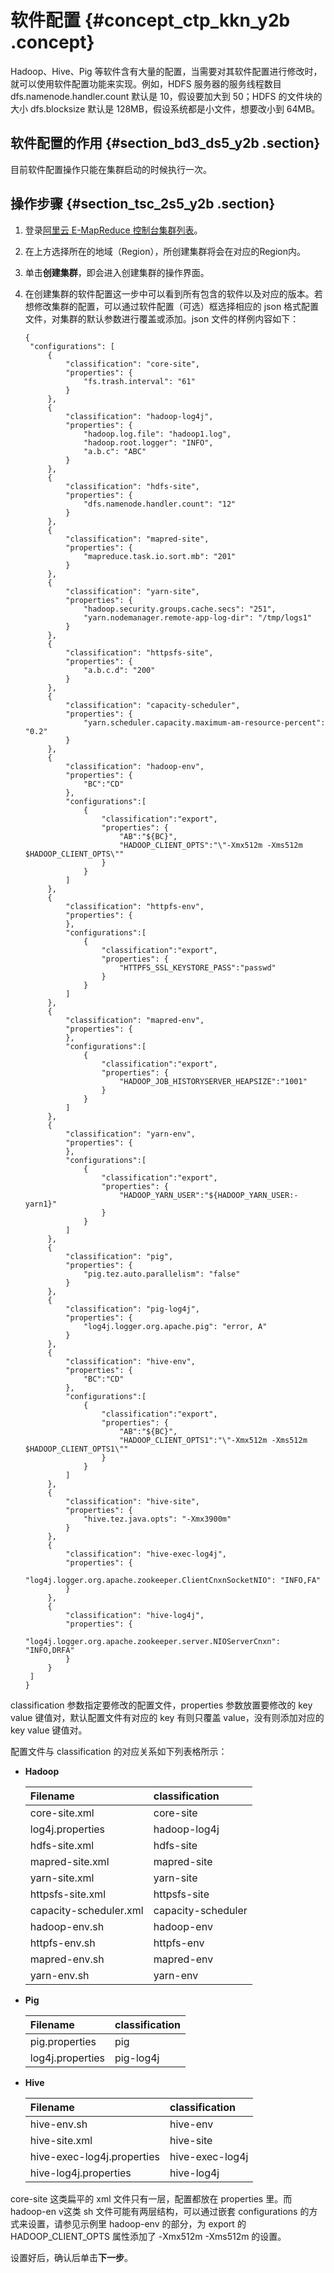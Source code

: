 # 软件配置 {#concept_ctp_kkn_y2b .concept}

Hadoop、Hive、Pig 等软件含有大量的配置，当需要对其软件配置进行修改时，就可以使用软件配置功能来实现。例如，HDFS 服务器的服务线程数目 dfs.namenode.handler.count 默认是 10，假设要加大到 50；HDFS 的文件块的大小 dfs.blocksize 默认是 128MB，假设系统都是小文件，想要改小到 64MB。

## 软件配置的作用 {#section_bd3_ds5_y2b .section}

目前软件配置操作只能在集群启动的时候执行一次。

## 操作步骤 {#section_tsc_2s5_y2b .section}

1.  登录[阿里云 E-MapReduce 控制台集群列表](https://emr.console.aliyun.com/)。
2.  在上方选择所在的地域（Region），所创建集群将会在对应的Region内。
3.  单击**创建集群**，即会进入创建集群的操作界面。
4.  在创建集群的软件配置这一步中可以看到所有包含的软件以及对应的版本。若想修改集群的配置，可以通过软件配置（可选）框选择相应的 json 格式配置文件，对集群的默认参数进行覆盖或添加。json 文件的样例内容如下：

    ```
    {
     "configurations": [
         {
             "classification": "core-site",
             "properties": {
                 "fs.trash.interval": "61"
             }
         },
         {
             "classification": "hadoop-log4j",
             "properties": {
                 "hadoop.log.file": "hadoop1.log",
                 "hadoop.root.logger": "INFO",
                 "a.b.c": "ABC"
             }
         },
         {
             "classification": "hdfs-site",
             "properties": {
                 "dfs.namenode.handler.count": "12"
             }
         },
         {
             "classification": "mapred-site",
             "properties": {
                 "mapreduce.task.io.sort.mb": "201"
             }
         },
         {
             "classification": "yarn-site",
             "properties": {
                 "hadoop.security.groups.cache.secs": "251",
                 "yarn.nodemanager.remote-app-log-dir": "/tmp/logs1"
             }
         },
         {
             "classification": "httpsfs-site",
             "properties": {
                 "a.b.c.d": "200"
             }
         },
         {
             "classification": "capacity-scheduler",
             "properties": {
                 "yarn.scheduler.capacity.maximum-am-resource-percent": "0.2"
             }
         },
         {
             "classification": "hadoop-env",
             "properties": {
                 "BC":"CD"
             },
             "configurations":[
                 {
                     "classification":"export",
                     "properties": {
                         "AB":"${BC}",
                         "HADOOP_CLIENT_OPTS":"\"-Xmx512m -Xms512m $HADOOP_CLIENT_OPTS\""
                     }
                 }
             ]
         },
         {
             "classification": "httpfs-env",
             "properties": {
             },
             "configurations":[
                 {
                     "classification":"export",
                     "properties": {
                         "HTTPFS_SSL_KEYSTORE_PASS":"passwd"
                     }
                 }
             ]
         },
         {
             "classification": "mapred-env",
             "properties": {
             },
             "configurations":[
                 {
                     "classification":"export",
                     "properties": {
                         "HADOOP_JOB_HISTORYSERVER_HEAPSIZE":"1001"
                     }
                 }
             ]
         },
         {
             "classification": "yarn-env",
             "properties": {
             },
             "configurations":[
                 {
                     "classification":"export",
                     "properties": {
                         "HADOOP_YARN_USER":"${HADOOP_YARN_USER:-yarn1}"
                     }
                 }
             ]
         },
         {
             "classification": "pig",
             "properties": {
                 "pig.tez.auto.parallelism": "false"
             }
         },
         {
             "classification": "pig-log4j",
             "properties": {
                 "log4j.logger.org.apache.pig": "error, A"
             }
         },
         {
             "classification": "hive-env",
             "properties": {
                 "BC":"CD"
             },
             "configurations":[
                 {
                     "classification":"export",
                     "properties": {
                         "AB":"${BC}",
                         "HADOOP_CLIENT_OPTS1":"\"-Xmx512m -Xms512m $HADOOP_CLIENT_OPTS1\""
                     }
                 }
             ]
         },
         {
             "classification": "hive-site",
             "properties": {
                 "hive.tez.java.opts": "-Xmx3900m"
             }
         },
         {
             "classification": "hive-exec-log4j",
             "properties": {
                 "log4j.logger.org.apache.zookeeper.ClientCnxnSocketNIO": "INFO,FA"
             }
         },
         {
             "classification": "hive-log4j",
             "properties": {
                 "log4j.logger.org.apache.zookeeper.server.NIOServerCnxn": "INFO,DRFA"
             }
         }
     ]
    }
    ```


classification 参数指定要修改的配置文件，properties 参数放置要修改的 key value 键值对，默认配置文件有对应的 key 有则只覆盖 value，没有则添加对应的 key value 键值对。

配置文件与 classification 的对应关系如下列表格所示：

-   **Hadoop**

    |Filename|classification|
    |:-------|:-------------|
    |core-site.xml|core-site|
    |log4j.properties|hadoop-log4j|
    |hdfs-site.xml|hdfs-site|
    |mapred-site.xml|mapred-site|
    |yarn-site.xml|yarn-site|
    |httpsfs-site.xml|httpsfs-site|
    |capacity-scheduler.xml|capacity-scheduler|
    |hadoop-env.sh|hadoop-env|
    |httpfs-env.sh|httpfs-env|
    |mapred-env.sh|mapred-env|
    |yarn-env.sh|yarn-env|

-   **Pig**

    |Filename|classification|
    |:-------|:-------------|
    |pig.properties|pig|
    |log4j.properties|pig-log4j|

-   **Hive**

    |Filename|classification|
    |:-------|:-------------|
    |hive-env.sh|hive-env|
    |hive-site.xml|hive-site|
    |hive-exec-log4j.properties|hive-exec-log4j|
    |hive-log4j.properties|hive-log4j|


core-site 这类扁平的 xml 文件只有一层，配置都放在 properties 里。而 hadoop-en v这类 sh 文件可能有两层结构，可以通过嵌套 configurations 的方式来设置，请参见示例里 hadoop-env 的部分，为 export 的 HADOOP\_CLIENT\_OPTS 属性添加了 -Xmx512m -Xms512m 的设置。

设置好后，确认后单击**下一步**。

